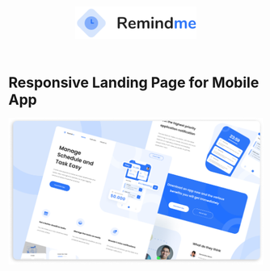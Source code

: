# <p align="center"><img src="./images/logo.svg" height="64"/></p><br>Responsive Landing Page for Mobile App
<img src="./images/remindme-thumbnail.png"/>